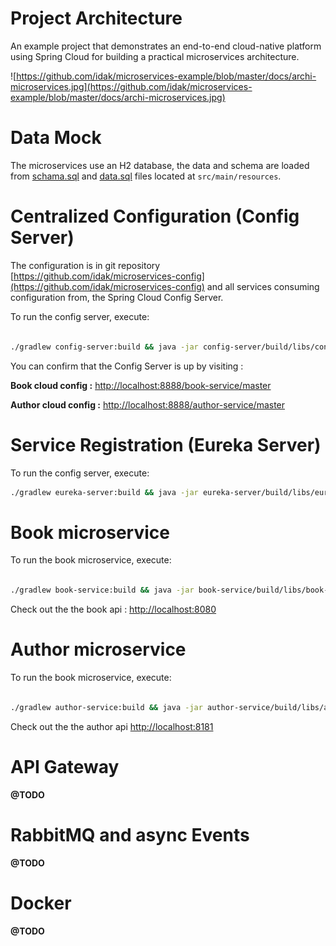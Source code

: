 # Project Architecture
An example project that demonstrates an end-to-end cloud-native platform using Spring Cloud for building a practical microservices architecture.


![https://github.com/idak/microservices-example/blob/master/docs/archi-microservices.jpg](https://github.com/idak/microservices-example/blob/master/docs/archi-microservices.jpg)


# Data Mock

The microservices use an H2 database, the data and schema are loaded from [schama.sql](https://github.com/idak/microservices-example/blob/master/author-service/src/main/resources/schama.sql) and [data.sql](https://github.com/idak/microservices-example/blob/master/author-service/src/main/resources/data.sql) files located at `src/main/resources`.


# Centralized Configuration (Config Server)

The configuration is in git repository [https://github.com/idak/microservices-config](https://github.com/idak/microservices-config) and all services consuming configuration from, the Spring Cloud Config Server.

To run the config server, execute:

```sh

./gradlew config-server:build && java -jar config-server/build/libs/config-server.jar


```

You can confirm that the Config Server is up by visiting :

**Book cloud config :** [http://localhost:8888/book-service/master](http://localhost:8888/book-service/master)

**Author cloud config :** [http://localhost:8888/author-service/master](http://localhost:8888/author-service/master)


# Service Registration (Eureka Server)

To run the config server, execute:

```sh
./gradlew eureka-server:build && java -jar eureka-server/build/libs/eureka-server.jar
```


# Book microservice


To run the book microservice, execute:


```sh

./gradlew book-service:build && java -jar book-service/build/libs/book-service.jar

```

Check out the the book api :   [http://localhost:8080](http://localhost:8080)

# Author microservice

To run the book microservice, execute:

```sh

./gradlew author-service:build && java -jar author-service/build/libs/author-service.jar

```

Check out the the author api  [http://localhost:8181](http://localhost:8080)


# API Gateway
**@TODO**

# RabbitMQ and async Events
**@TODO**

# Docker
**@TODO**



